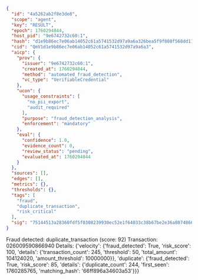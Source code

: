 ```json
{
  "id": "4a5262ab2f8e3de8",
  "scope": "agent",
  "key": "RESULT",
  "epoch": 1760294844,
  "host_pid": "9e6742732c60:1",
  "hash": "d1e9b86ec7e06ab14052c61a5741532d97a9a6a326bea5f9f808f568dd11977f",
  "cid": "QmV1d1e9b86ec7e06ab14052c61a5741532d97a9a6a3",
  "aicp": {
    "prov": {
      "issuer": "9e6742732c60:1",
      "created_at": 1760294844,
      "method": "automated_fraud_detection",
      "vc_type": "VerifiableCredential"
    },
    "ucon": {
      "usage_constraints": [
        "no_pii_export",
        "audit_required"
      ],
      "purpose": "fraud_detection_analysis",
      "enforcement": "mandatory"
    },
    "eval": {
      "confidence": 1.0,
      "evidence_count": 0,
      "review_status": "pending",
      "evaluated_at": 1760294844
    }
  },
  "sources": [],
  "edges": [],
  "metrics": {},
  "thresholds": {},
  "tags": [
    "fraud",
    "duplicate_transaction",
    "risk_critical"
  ],
  "sig": "75144513a28360fdf5f0308239930ec52e1f64033c38b67be2e36a8074866c72"
}
```

Fraud detected: duplicate_transaction (score: 92)
Transaction: 026009590866940
Details: {'velocity': {'fraud_detected': True, 'risk_score': 100, 'details': {'transaction_count': 245, 'threshold': 50, 'total_amount': 104124020, 'amount_threshold': 10000000}}, 'duplicate': {'fraud_detected': True, 'risk_score': 85, 'details': {'duplicate_count': 244, 'first_seen': 1760285765, 'matching_hash': '66ff896a34603a53'}}}